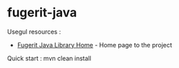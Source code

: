 # fugerit-java

Usegul resources : 
* [Fugerit Java Library Home](http://www.fugerit.org/java/) - Home page to the project

Quick start : 
 	mvn clean install